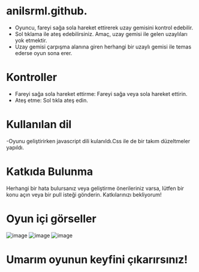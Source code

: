# anilsrml.github.
- Oyuncu, fareyi sağa sola hareket ettirerek uzay gemisini kontrol edebilir.
- Sol tıklama ile ateş edebilirsiniz. Amaç, uzay gemisi ile gelen uzaylıları yok etmektir.
- Uzay gemisi çarpışma alanına giren herhangi bir uzaylı gemisi ile temas ederse oyun sona erer.
# Kontroller
- Fareyi sağa sola hareket ettirme: Fareyi sağa veya sola hareket ettirin.
- Ateş etme: Sol tıkla ateş edin.
# Kullanılan dil
-Oyunu geliştirirken javascript dili kulanıldı.Css ile de bir takım düzeltmeler yapıldı.
# Katkıda Bulunma
Herhangi bir hata bulursanız veya geliştirme önerileriniz varsa, lütfen bir konu açın veya bir pull isteği gönderin. Katkılarınızı bekliyorum!

# Oyun içi görseller
![image](https://github.com/anilsrml/anilsrml.github.io/assets/126188687/20e0f118-aa22-4574-b673-ef7af5a2c257)
![image](https://github.com/anilsrml/anilsrml.github.io/assets/126188687/aa739db3-85f4-432a-bff9-f25fc31ed0a0)
![image](https://github.com/anilsrml/anilsrml.github.io/assets/126188687/3cdb46de-49e5-4113-801c-b28faafb9232)

# Umarım oyunun keyfini çıkarırsınız!

